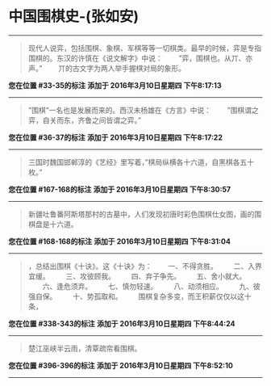 # 中国围棋史-(张如安)

---

> 现代人说弈，包括围棋、象棋、军棋等等一切棋类。最早的时候，弈是专指围棋的。东汉的许慎在《说文解字》中说： 　　”弈，围棋也。从丌、亦声。” 　　丌的古文字为两人举手握棋对局的象形。

**您在位置 #33-35的标注** **添加于 2016年3月10日星期四 下午8:17:13**

---

> ”围棋”一名也是发展而来的。西汉未杨雄在《方言》中说： 　　”围棋谓之弈，自关而东，齐鲁之间皆谓之弈。”

**您在位置 #36-37的标注** **添加于 2016年3月10日星期四 下午8:17:22**

---

> 三国时魏国邯郸淳的《艺经》里写着，”棋局纵横各十六道，自黑棋各五十枚。”

**您在位置 #167-168的标注** **添加于 2016年3月10日星期四 下午8:30:57**

---

> 新疆吐鲁番阿斯塔那村的古墓中，人们发现初唐时彩色围棋仕女图，画的围棋盘是十六道。

**您在位置 #168-168的标注** **添加于 2016年3月10日星期四 下午8:31:04**

---

> ，总结出围棋《十诀》。这《十诀》为： 　　一、不得贪胜。 　　二、入界宜缓。 　　三、攻彼顾我。 　　四、弃子争先。 　　五、舍小就大。 　　六、逢危须弃。 　　七、慎勿轻速。 　　八、动须相应。 　　九、彼强自保。 　　十、势孤取和。 　　围棋复杂多变，而王积薪仅仅以这十条，

**您在位置 #338-343的标注** **添加于 2016年3月10日星期四 下午8:44:24**

---

> 楚江巫峡半云雨，清覃疏帘看围棋。

**您在位置 #396-396的标注** **添加于 2016年3月10日星期四 下午8:52:10**

---

